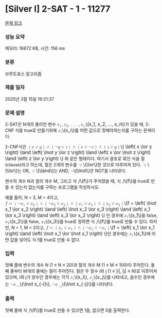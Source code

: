 # [Silver I] 2-SAT - 1 - 11277 

[문제 링크](https://www.acmicpc.net/problem/11277) 

### 성능 요약

메모리: 16672 KB, 시간: 156 ms

### 분류

브루트포스 알고리즘

### 제출 일자

2025년 3월 15일 19:21:37

### 문제 설명

<p>2-SAT은 N개의 불리언 변수 <mjx-container class="MathJax" jax="CHTML" style="font-size: 109%; position: relative;"><mjx-math class="MJX-TEX" aria-hidden="true"><mjx-msub><mjx-mi class="mjx-i"><mjx-c class="mjx-c1D465 TEX-I"></mjx-c></mjx-mi><mjx-script style="vertical-align: -0.15em;"><mjx-mn class="mjx-n" size="s"><mjx-c class="mjx-c31"></mjx-c></mjx-mn></mjx-script></mjx-msub><mjx-mo class="mjx-n"><mjx-c class="mjx-c2C"></mjx-c></mjx-mo><mjx-msub space="2"><mjx-mi class="mjx-i"><mjx-c class="mjx-c1D465 TEX-I"></mjx-c></mjx-mi><mjx-script style="vertical-align: -0.15em;"><mjx-mn class="mjx-n" size="s"><mjx-c class="mjx-c32"></mjx-c></mjx-mn></mjx-script></mjx-msub><mjx-mo class="mjx-n"><mjx-c class="mjx-c2C"></mjx-c></mjx-mo><mjx-mo class="mjx-n" space="2"><mjx-c class="mjx-c2E"></mjx-c></mjx-mo><mjx-mo class="mjx-n" space="2"><mjx-c class="mjx-c2E"></mjx-c></mjx-mo><mjx-mo class="mjx-n" space="2"><mjx-c class="mjx-c2E"></mjx-c></mjx-mo><mjx-mo class="mjx-n" space="2"><mjx-c class="mjx-c2C"></mjx-c></mjx-mo><mjx-msub space="2"><mjx-mi class="mjx-i"><mjx-c class="mjx-c1D465 TEX-I"></mjx-c></mjx-mi><mjx-script style="vertical-align: -0.15em;"><mjx-mi class="mjx-i" size="s"><mjx-c class="mjx-c1D45B TEX-I"></mjx-c></mjx-mi></mjx-script></mjx-msub></mjx-math><mjx-assistive-mml unselectable="on" display="inline"><math xmlns="http://www.w3.org/1998/Math/MathML"><msub><mi>x</mi><mn>1</mn></msub><mo>,</mo><msub><mi>x</mi><mn>2</mn></msub><mo>,</mo><mo>.</mo><mo>.</mo><mo>.</mo><mo>,</mo><msub><mi>x</mi><mi>n</mi></msub></math></mjx-assistive-mml><span aria-hidden="true" class="no-mathjax mjx-copytext">\(x_1, x_2, ..., x_n\)</span></mjx-container>가 있을 때, 2-CNF 식을 true로 만들기위해 <mjx-container class="MathJax" jax="CHTML" style="font-size: 109%; position: relative;"><mjx-math class="MJX-TEX" aria-hidden="true"><mjx-msub><mjx-mi class="mjx-i"><mjx-c class="mjx-c1D465 TEX-I"></mjx-c></mjx-mi><mjx-script style="vertical-align: -0.15em;"><mjx-mi class="mjx-i" size="s"><mjx-c class="mjx-c1D456 TEX-I"></mjx-c></mjx-mi></mjx-script></mjx-msub></mjx-math><mjx-assistive-mml unselectable="on" display="inline"><math xmlns="http://www.w3.org/1998/Math/MathML"><msub><mi>x</mi><mi>i</mi></msub></math></mjx-assistive-mml><span aria-hidden="true" class="no-mathjax mjx-copytext">\(x_i\)</span></mjx-container>를 어떤 값으로 정해야하는지를 구하는 문제이다.</p>

<p>2-CNF식은 <mjx-container class="MathJax" jax="CHTML" style="font-size: 109%; position: relative;"><mjx-math class="MJX-TEX" aria-hidden="true"><mjx-mrow><mjx-mo class="mjx-n"><mjx-c class="mjx-c28"></mjx-c></mjx-mo><mjx-mi class="mjx-i"><mjx-c class="mjx-c1D465 TEX-I"></mjx-c></mjx-mi><mjx-mo class="mjx-n" space="3"><mjx-c class="mjx-c2228"></mjx-c></mjx-mo><mjx-mi class="mjx-i" space="3"><mjx-c class="mjx-c1D466 TEX-I"></mjx-c></mjx-mi><mjx-mo class="mjx-n"><mjx-c class="mjx-c29"></mjx-c></mjx-mo></mjx-mrow><mjx-mo class="mjx-n" space="3"><mjx-c class="mjx-c2227"></mjx-c></mjx-mo><mjx-mrow space="3"><mjx-mo class="mjx-n"><mjx-c class="mjx-c28"></mjx-c></mjx-mo><mjx-mi class="mjx-n"><mjx-c class="mjx-cAC"></mjx-c></mjx-mi><mjx-mi class="mjx-i"><mjx-c class="mjx-c1D466 TEX-I"></mjx-c></mjx-mi><mjx-mo class="mjx-n" space="3"><mjx-c class="mjx-c2228"></mjx-c></mjx-mo><mjx-mi class="mjx-i" space="3"><mjx-c class="mjx-c1D467 TEX-I"></mjx-c></mjx-mi><mjx-mo class="mjx-n"><mjx-c class="mjx-c29"></mjx-c></mjx-mo></mjx-mrow><mjx-mo class="mjx-n" space="3"><mjx-c class="mjx-c2227"></mjx-c></mjx-mo><mjx-mrow space="3"><mjx-mo class="mjx-n"><mjx-c class="mjx-c28"></mjx-c></mjx-mo><mjx-mi class="mjx-i"><mjx-c class="mjx-c1D465 TEX-I"></mjx-c></mjx-mi><mjx-mo class="mjx-n" space="3"><mjx-c class="mjx-c2228"></mjx-c></mjx-mo><mjx-mi class="mjx-n" space="3"><mjx-c class="mjx-cAC"></mjx-c></mjx-mi><mjx-mi class="mjx-i"><mjx-c class="mjx-c1D467 TEX-I"></mjx-c></mjx-mi><mjx-mo class="mjx-n"><mjx-c class="mjx-c29"></mjx-c></mjx-mo></mjx-mrow><mjx-mo class="mjx-n" space="3"><mjx-c class="mjx-c2227"></mjx-c></mjx-mo><mjx-mrow space="3"><mjx-mo class="mjx-n"><mjx-c class="mjx-c28"></mjx-c></mjx-mo><mjx-mi class="mjx-i"><mjx-c class="mjx-c1D467 TEX-I"></mjx-c></mjx-mi><mjx-mo class="mjx-n" space="3"><mjx-c class="mjx-c2228"></mjx-c></mjx-mo><mjx-mi class="mjx-i" space="3"><mjx-c class="mjx-c1D466 TEX-I"></mjx-c></mjx-mi><mjx-mo class="mjx-n"><mjx-c class="mjx-c29"></mjx-c></mjx-mo></mjx-mrow></mjx-math><mjx-assistive-mml unselectable="on" display="inline"><math xmlns="http://www.w3.org/1998/Math/MathML"><mrow data-mjx-texclass="INNER"><mo data-mjx-texclass="OPEN">(</mo><mi>x</mi><mo>∨</mo><mi>y</mi><mo data-mjx-texclass="CLOSE">)</mo></mrow><mo>∧</mo><mrow data-mjx-texclass="INNER"><mo data-mjx-texclass="OPEN">(</mo><mi mathvariant="normal">¬</mi><mi>y</mi><mo>∨</mo><mi>z</mi><mo data-mjx-texclass="CLOSE">)</mo></mrow><mo>∧</mo><mrow data-mjx-texclass="INNER"><mo data-mjx-texclass="OPEN">(</mo><mi>x</mi><mo>∨</mo><mi mathvariant="normal">¬</mi><mi>z</mi><mo data-mjx-texclass="CLOSE">)</mo></mrow><mo>∧</mo><mrow data-mjx-texclass="INNER"><mo data-mjx-texclass="OPEN">(</mo><mi>z</mi><mo>∨</mo><mi>y</mi><mo data-mjx-texclass="CLOSE">)</mo></mrow></math></mjx-assistive-mml><span aria-hidden="true" class="no-mathjax mjx-copytext">\( \left( x \lor y \right) \land \left( \lnot y \lor z \right) \land \left( x \lor \lnot z \right) \land \left( z \lor y \right) \)</span></mjx-container> 와 같은 형태이다. 여기서 괄호로 묶인 식을 절(clause)라고 하는데, 절은 2개의 변수를 <mjx-container class="MathJax" jax="CHTML" style="font-size: 109%; position: relative;"><mjx-math class="MJX-TEX" aria-hidden="true"><mjx-mo class="mjx-n"><mjx-c class="mjx-c2228"></mjx-c></mjx-mo></mjx-math><mjx-assistive-mml unselectable="on" display="inline"><math xmlns="http://www.w3.org/1998/Math/MathML"><mo>∨</mo></math></mjx-assistive-mml><span aria-hidden="true" class="no-mathjax mjx-copytext">\(\lor\)</span></mjx-container>한 것으로 이루어져 있다. <mjx-container class="MathJax" jax="CHTML" style="font-size: 109%; position: relative;"><mjx-math class="MJX-TEX" aria-hidden="true"><mjx-mo class="mjx-n"><mjx-c class="mjx-c2228"></mjx-c></mjx-mo></mjx-math><mjx-assistive-mml unselectable="on" display="inline"><math xmlns="http://www.w3.org/1998/Math/MathML"><mo>∨</mo></math></mjx-assistive-mml><span aria-hidden="true" class="no-mathjax mjx-copytext">\(\lor\)</span></mjx-container>는 OR, <mjx-container class="MathJax" jax="CHTML" style="font-size: 109%; position: relative;"><mjx-math class="MJX-TEX" aria-hidden="true"><mjx-mo class="mjx-n"><mjx-c class="mjx-c2227"></mjx-c></mjx-mo></mjx-math><mjx-assistive-mml unselectable="on" display="inline"><math xmlns="http://www.w3.org/1998/Math/MathML"><mo>∧</mo></math></mjx-assistive-mml><span aria-hidden="true" class="no-mathjax mjx-copytext">\(\land\)</span></mjx-container>는 AND, <mjx-container class="MathJax" jax="CHTML" style="font-size: 109%; position: relative;"><mjx-math class="MJX-TEX" aria-hidden="true"><mjx-mi class="mjx-n"><mjx-c class="mjx-cAC"></mjx-c></mjx-mi></mjx-math><mjx-assistive-mml unselectable="on" display="inline"><math xmlns="http://www.w3.org/1998/Math/MathML"><mi mathvariant="normal">¬</mi></math></mjx-assistive-mml><span aria-hidden="true" class="no-mathjax mjx-copytext">\(\lnot\)</span></mjx-container>은 NOT을 나타낸다.</p>

<p>변수의 개수 N과 절의 개수 M, 그리고 식 <mjx-container class="MathJax" jax="CHTML" style="font-size: 109%; position: relative;"><mjx-math class="MJX-TEX" aria-hidden="true"><mjx-mi class="mjx-i"><mjx-c class="mjx-c1D453 TEX-I"></mjx-c></mjx-mi></mjx-math><mjx-assistive-mml unselectable="on" display="inline"><math xmlns="http://www.w3.org/1998/Math/MathML"><mi>f</mi></math></mjx-assistive-mml><span aria-hidden="true" class="no-mathjax mjx-copytext">\(f\)</span></mjx-container>가 주어졌을 때, 식 <mjx-container class="MathJax" jax="CHTML" style="font-size: 109%; position: relative;"><mjx-math class="MJX-TEX" aria-hidden="true"><mjx-mi class="mjx-i"><mjx-c class="mjx-c1D453 TEX-I"></mjx-c></mjx-mi></mjx-math><mjx-assistive-mml unselectable="on" display="inline"><math xmlns="http://www.w3.org/1998/Math/MathML"><mi>f</mi></math></mjx-assistive-mml><span aria-hidden="true" class="no-mathjax mjx-copytext">\(f\)</span></mjx-container>를 true로 만들 수 있는지 없는지를 구하는 프로그램을 작성하시오.</p>

<p>예를 들어, N = 3, M = 4이고, <mjx-container class="MathJax" jax="CHTML" style="font-size: 109%; position: relative;"><mjx-math class="MJX-TEX" aria-hidden="true"><mjx-mi class="mjx-i"><mjx-c class="mjx-c1D453 TEX-I"></mjx-c></mjx-mi><mjx-mo class="mjx-n" space="4"><mjx-c class="mjx-c3D"></mjx-c></mjx-mo><mjx-mrow space="4"><mjx-mo class="mjx-n"><mjx-c class="mjx-c28"></mjx-c></mjx-mo><mjx-mi class="mjx-n"><mjx-c class="mjx-cAC"></mjx-c></mjx-mi><mjx-msub><mjx-mi class="mjx-i"><mjx-c class="mjx-c1D465 TEX-I"></mjx-c></mjx-mi><mjx-script style="vertical-align: -0.15em;"><mjx-mn class="mjx-n" size="s"><mjx-c class="mjx-c31"></mjx-c></mjx-mn></mjx-script></mjx-msub><mjx-mo class="mjx-n" space="3"><mjx-c class="mjx-c2228"></mjx-c></mjx-mo><mjx-msub space="3"><mjx-mi class="mjx-i"><mjx-c class="mjx-c1D465 TEX-I"></mjx-c></mjx-mi><mjx-script style="vertical-align: -0.15em;"><mjx-mn class="mjx-n" size="s"><mjx-c class="mjx-c32"></mjx-c></mjx-mn></mjx-script></mjx-msub><mjx-mo class="mjx-n"><mjx-c class="mjx-c29"></mjx-c></mjx-mo></mjx-mrow><mjx-mo class="mjx-n" space="3"><mjx-c class="mjx-c2227"></mjx-c></mjx-mo><mjx-mrow space="3"><mjx-mo class="mjx-n"><mjx-c class="mjx-c28"></mjx-c></mjx-mo><mjx-mi class="mjx-n"><mjx-c class="mjx-cAC"></mjx-c></mjx-mi><mjx-msub><mjx-mi class="mjx-i"><mjx-c class="mjx-c1D465 TEX-I"></mjx-c></mjx-mi><mjx-script style="vertical-align: -0.15em;"><mjx-mn class="mjx-n" size="s"><mjx-c class="mjx-c32"></mjx-c></mjx-mn></mjx-script></mjx-msub><mjx-mo class="mjx-n" space="3"><mjx-c class="mjx-c2228"></mjx-c></mjx-mo><mjx-msub space="3"><mjx-mi class="mjx-i"><mjx-c class="mjx-c1D465 TEX-I"></mjx-c></mjx-mi><mjx-script style="vertical-align: -0.15em;"><mjx-mn class="mjx-n" size="s"><mjx-c class="mjx-c33"></mjx-c></mjx-mn></mjx-script></mjx-msub><mjx-mo class="mjx-n"><mjx-c class="mjx-c29"></mjx-c></mjx-mo></mjx-mrow><mjx-mo class="mjx-n" space="3"><mjx-c class="mjx-c2227"></mjx-c></mjx-mo><mjx-mrow space="3"><mjx-mo class="mjx-n"><mjx-c class="mjx-c28"></mjx-c></mjx-mo><mjx-msub><mjx-mi class="mjx-i"><mjx-c class="mjx-c1D465 TEX-I"></mjx-c></mjx-mi><mjx-script style="vertical-align: -0.15em;"><mjx-mn class="mjx-n" size="s"><mjx-c class="mjx-c31"></mjx-c></mjx-mn></mjx-script></mjx-msub><mjx-mo class="mjx-n" space="3"><mjx-c class="mjx-c2228"></mjx-c></mjx-mo><mjx-msub space="3"><mjx-mi class="mjx-i"><mjx-c class="mjx-c1D465 TEX-I"></mjx-c></mjx-mi><mjx-script style="vertical-align: -0.15em;"><mjx-mn class="mjx-n" size="s"><mjx-c class="mjx-c33"></mjx-c></mjx-mn></mjx-script></mjx-msub><mjx-mo class="mjx-n"><mjx-c class="mjx-c29"></mjx-c></mjx-mo></mjx-mrow><mjx-mo class="mjx-n" space="3"><mjx-c class="mjx-c2227"></mjx-c></mjx-mo><mjx-mrow space="3"><mjx-mo class="mjx-n"><mjx-c class="mjx-c28"></mjx-c></mjx-mo><mjx-msub><mjx-mi class="mjx-i"><mjx-c class="mjx-c1D465 TEX-I"></mjx-c></mjx-mi><mjx-script style="vertical-align: -0.15em;"><mjx-mn class="mjx-n" size="s"><mjx-c class="mjx-c33"></mjx-c></mjx-mn></mjx-script></mjx-msub><mjx-mo class="mjx-n" space="3"><mjx-c class="mjx-c2228"></mjx-c></mjx-mo><mjx-msub space="3"><mjx-mi class="mjx-i"><mjx-c class="mjx-c1D465 TEX-I"></mjx-c></mjx-mi><mjx-script style="vertical-align: -0.15em;"><mjx-mn class="mjx-n" size="s"><mjx-c class="mjx-c32"></mjx-c></mjx-mn></mjx-script></mjx-msub><mjx-mo class="mjx-n"><mjx-c class="mjx-c29"></mjx-c></mjx-mo></mjx-mrow></mjx-math><mjx-assistive-mml unselectable="on" display="inline"><math xmlns="http://www.w3.org/1998/Math/MathML"><mi>f</mi><mo>=</mo><mrow data-mjx-texclass="INNER"><mo data-mjx-texclass="OPEN">(</mo><mi mathvariant="normal">¬</mi><msub><mi>x</mi><mn>1</mn></msub><mo>∨</mo><msub><mi>x</mi><mn>2</mn></msub><mo data-mjx-texclass="CLOSE">)</mo></mrow><mo>∧</mo><mrow data-mjx-texclass="INNER"><mo data-mjx-texclass="OPEN">(</mo><mi mathvariant="normal">¬</mi><msub><mi>x</mi><mn>2</mn></msub><mo>∨</mo><msub><mi>x</mi><mn>3</mn></msub><mo data-mjx-texclass="CLOSE">)</mo></mrow><mo>∧</mo><mrow data-mjx-texclass="INNER"><mo data-mjx-texclass="OPEN">(</mo><msub><mi>x</mi><mn>1</mn></msub><mo>∨</mo><msub><mi>x</mi><mn>3</mn></msub><mo data-mjx-texclass="CLOSE">)</mo></mrow><mo>∧</mo><mrow data-mjx-texclass="INNER"><mo data-mjx-texclass="OPEN">(</mo><msub><mi>x</mi><mn>3</mn></msub><mo>∨</mo><msub><mi>x</mi><mn>2</mn></msub><mo data-mjx-texclass="CLOSE">)</mo></mrow></math></mjx-assistive-mml><span aria-hidden="true" class="no-mathjax mjx-copytext">\(f =  \left( \lnot x_1 \lor x_2 \right) \land \left( \lnot x_2 \lor x_3 \right) \land \left( x_1 \lor x_3 \right) \land \left( x_3 \lor x_2 \right) \)</span></mjx-container> 인 경우에 <mjx-container class="MathJax" jax="CHTML" style="font-size: 109%; position: relative;"><mjx-math class="MJX-TEX" aria-hidden="true"><mjx-msub><mjx-mi class="mjx-i"><mjx-c class="mjx-c1D465 TEX-I"></mjx-c></mjx-mi><mjx-script style="vertical-align: -0.15em;"><mjx-mn class="mjx-n" size="s"><mjx-c class="mjx-c31"></mjx-c></mjx-mn></mjx-script></mjx-msub></mjx-math><mjx-assistive-mml unselectable="on" display="inline"><math xmlns="http://www.w3.org/1998/Math/MathML"><msub><mi>x</mi><mn>1</mn></msub></math></mjx-assistive-mml><span aria-hidden="true" class="no-mathjax mjx-copytext">\(x_1\)</span></mjx-container>을 false, <mjx-container class="MathJax" jax="CHTML" style="font-size: 109%; position: relative;"><mjx-math class="MJX-TEX" aria-hidden="true"><mjx-msub><mjx-mi class="mjx-i"><mjx-c class="mjx-c1D465 TEX-I"></mjx-c></mjx-mi><mjx-script style="vertical-align: -0.15em;"><mjx-mn class="mjx-n" size="s"><mjx-c class="mjx-c32"></mjx-c></mjx-mn></mjx-script></mjx-msub></mjx-math><mjx-assistive-mml unselectable="on" display="inline"><math xmlns="http://www.w3.org/1998/Math/MathML"><msub><mi>x</mi><mn>2</mn></msub></math></mjx-assistive-mml><span aria-hidden="true" class="no-mathjax mjx-copytext">\(x_2\)</span></mjx-container>을 false, <mjx-container class="MathJax" jax="CHTML" style="font-size: 109%; position: relative;"><mjx-math class="MJX-TEX" aria-hidden="true"><mjx-msub><mjx-mi class="mjx-i"><mjx-c class="mjx-c1D465 TEX-I"></mjx-c></mjx-mi><mjx-script style="vertical-align: -0.15em;"><mjx-mn class="mjx-n" size="s"><mjx-c class="mjx-c33"></mjx-c></mjx-mn></mjx-script></mjx-msub></mjx-math><mjx-assistive-mml unselectable="on" display="inline"><math xmlns="http://www.w3.org/1998/Math/MathML"><msub><mi>x</mi><mn>3</mn></msub></math></mjx-assistive-mml><span aria-hidden="true" class="no-mathjax mjx-copytext">\(x_3\)</span></mjx-container>를 true로 정하면 식 <mjx-container class="MathJax" jax="CHTML" style="font-size: 109%; position: relative;"><mjx-math class="MJX-TEX" aria-hidden="true"><mjx-mi class="mjx-i"><mjx-c class="mjx-c1D453 TEX-I"></mjx-c></mjx-mi></mjx-math><mjx-assistive-mml unselectable="on" display="inline"><math xmlns="http://www.w3.org/1998/Math/MathML"><mi>f</mi></math></mjx-assistive-mml><span aria-hidden="true" class="no-mathjax mjx-copytext">\(f\)</span></mjx-container>를 true로 만들 수 있다. 하지만, N = 1, M = 2이고, <mjx-container class="MathJax" jax="CHTML" style="font-size: 109%; position: relative;"><mjx-math class="MJX-TEX" aria-hidden="true"><mjx-mi class="mjx-i"><mjx-c class="mjx-c1D453 TEX-I"></mjx-c></mjx-mi><mjx-mo class="mjx-n" space="4"><mjx-c class="mjx-c3D"></mjx-c></mjx-mo><mjx-mrow space="4"><mjx-mo class="mjx-n"><mjx-c class="mjx-c28"></mjx-c></mjx-mo><mjx-msub><mjx-mi class="mjx-i"><mjx-c class="mjx-c1D465 TEX-I"></mjx-c></mjx-mi><mjx-script style="vertical-align: -0.15em;"><mjx-mn class="mjx-n" size="s"><mjx-c class="mjx-c31"></mjx-c></mjx-mn></mjx-script></mjx-msub><mjx-mo class="mjx-n" space="3"><mjx-c class="mjx-c2228"></mjx-c></mjx-mo><mjx-msub space="3"><mjx-mi class="mjx-i"><mjx-c class="mjx-c1D465 TEX-I"></mjx-c></mjx-mi><mjx-script style="vertical-align: -0.15em;"><mjx-mn class="mjx-n" size="s"><mjx-c class="mjx-c31"></mjx-c></mjx-mn></mjx-script></mjx-msub><mjx-mo class="mjx-n"><mjx-c class="mjx-c29"></mjx-c></mjx-mo></mjx-mrow><mjx-mo class="mjx-n" space="3"><mjx-c class="mjx-c2227"></mjx-c></mjx-mo><mjx-mrow space="3"><mjx-mo class="mjx-n"><mjx-c class="mjx-c28"></mjx-c></mjx-mo><mjx-mi class="mjx-n"><mjx-c class="mjx-cAC"></mjx-c></mjx-mi><mjx-msub><mjx-mi class="mjx-i"><mjx-c class="mjx-c1D465 TEX-I"></mjx-c></mjx-mi><mjx-script style="vertical-align: -0.15em;"><mjx-mn class="mjx-n" size="s"><mjx-c class="mjx-c31"></mjx-c></mjx-mn></mjx-script></mjx-msub><mjx-mo class="mjx-n" space="3"><mjx-c class="mjx-c2228"></mjx-c></mjx-mo><mjx-mi class="mjx-n" space="3"><mjx-c class="mjx-cAC"></mjx-c></mjx-mi><mjx-msub><mjx-mi class="mjx-i"><mjx-c class="mjx-c1D465 TEX-I"></mjx-c></mjx-mi><mjx-script style="vertical-align: -0.15em;"><mjx-mn class="mjx-n" size="s"><mjx-c class="mjx-c31"></mjx-c></mjx-mn></mjx-script></mjx-msub><mjx-mo class="mjx-n"><mjx-c class="mjx-c29"></mjx-c></mjx-mo></mjx-mrow></mjx-math><mjx-assistive-mml unselectable="on" display="inline"><math xmlns="http://www.w3.org/1998/Math/MathML"><mi>f</mi><mo>=</mo><mrow data-mjx-texclass="INNER"><mo data-mjx-texclass="OPEN">(</mo><msub><mi>x</mi><mn>1</mn></msub><mo>∨</mo><msub><mi>x</mi><mn>1</mn></msub><mo data-mjx-texclass="CLOSE">)</mo></mrow><mo>∧</mo><mrow data-mjx-texclass="INNER"><mo data-mjx-texclass="OPEN">(</mo><mi mathvariant="normal">¬</mi><msub><mi>x</mi><mn>1</mn></msub><mo>∨</mo><mi mathvariant="normal">¬</mi><msub><mi>x</mi><mn>1</mn></msub><mo data-mjx-texclass="CLOSE">)</mo></mrow></math></mjx-assistive-mml><span aria-hidden="true" class="no-mathjax mjx-copytext">\(f = \left( x_1 \lor x_1 \right) \land \left( \lnot x_1 \lor \lnot x_1 \right) \)</span></mjx-container>인 경우에는 <mjx-container class="MathJax" jax="CHTML" style="font-size: 109%; position: relative;"><mjx-math class="MJX-TEX" aria-hidden="true"><mjx-msub><mjx-mi class="mjx-i"><mjx-c class="mjx-c1D465 TEX-I"></mjx-c></mjx-mi><mjx-script style="vertical-align: -0.15em;"><mjx-mn class="mjx-n" size="s"><mjx-c class="mjx-c31"></mjx-c></mjx-mn></mjx-script></mjx-msub></mjx-math><mjx-assistive-mml unselectable="on" display="inline"><math xmlns="http://www.w3.org/1998/Math/MathML"><msub><mi>x</mi><mn>1</mn></msub></math></mjx-assistive-mml><span aria-hidden="true" class="no-mathjax mjx-copytext">\(x_1\)</span></mjx-container>에 어떤 값을 넣어도 식 f를 true로 만들 수 없다.</p>

### 입력 

 <p>첫째 줄에 변수의 개수 N (1 ≤ N ≤ 20)과 절의 개수 M (1 ≤ M ≤ 100)이 주어진다. 둘째 줄부터 M개의 줄에는 절이 주어진다. 절은 두 정수 i와 j (1 ≤ |i|, |j| ≤ N)로 이루어져 있으며, i와 j가 양수인 경우에는 각각 <mjx-container class="MathJax" jax="CHTML" style="font-size: 109%; position: relative;"><mjx-math class="MJX-TEX" aria-hidden="true"><mjx-msub><mjx-mi class="mjx-i"><mjx-c class="mjx-c1D465 TEX-I"></mjx-c></mjx-mi><mjx-script style="vertical-align: -0.15em;"><mjx-mi class="mjx-i" size="s"><mjx-c class="mjx-c1D456 TEX-I"></mjx-c></mjx-mi></mjx-script></mjx-msub></mjx-math><mjx-assistive-mml unselectable="on" display="inline"><math xmlns="http://www.w3.org/1998/Math/MathML"><msub><mi>x</mi><mi>i</mi></msub></math></mjx-assistive-mml><span aria-hidden="true" class="no-mathjax mjx-copytext">\(x_i\)</span></mjx-container>, <mjx-container class="MathJax" jax="CHTML" style="font-size: 109%; position: relative;"><mjx-math class="MJX-TEX" aria-hidden="true"><mjx-msub><mjx-mi class="mjx-i"><mjx-c class="mjx-c1D465 TEX-I"></mjx-c></mjx-mi><mjx-script style="vertical-align: -0.15em;"><mjx-mi class="mjx-i" size="s"><mjx-c class="mjx-c1D457 TEX-I"></mjx-c></mjx-mi></mjx-script></mjx-msub></mjx-math><mjx-assistive-mml unselectable="on" display="inline"><math xmlns="http://www.w3.org/1998/Math/MathML"><msub><mi>x</mi><mi>j</mi></msub></math></mjx-assistive-mml><span aria-hidden="true" class="no-mathjax mjx-copytext">\(x_j\)</span></mjx-container>를 나타내고, 음수인 경우에는 <mjx-container class="MathJax" jax="CHTML" style="font-size: 109%; position: relative;"><mjx-math class="MJX-TEX" aria-hidden="true"><mjx-mi class="mjx-n"><mjx-c class="mjx-cAC"></mjx-c></mjx-mi><mjx-msub><mjx-mi class="mjx-i"><mjx-c class="mjx-c1D465 TEX-I"></mjx-c></mjx-mi><mjx-script style="vertical-align: -0.15em;"><mjx-texatom size="s" texclass="ORD"><mjx-mo class="mjx-n"><mjx-c class="mjx-c2212"></mjx-c></mjx-mo><mjx-mi class="mjx-i"><mjx-c class="mjx-c1D456 TEX-I"></mjx-c></mjx-mi></mjx-texatom></mjx-script></mjx-msub></mjx-math><mjx-assistive-mml unselectable="on" display="inline"><math xmlns="http://www.w3.org/1998/Math/MathML"><mi mathvariant="normal">¬</mi><msub><mi>x</mi><mrow data-mjx-texclass="ORD"><mo>−</mo><mi>i</mi></mrow></msub></math></mjx-assistive-mml><span aria-hidden="true" class="no-mathjax mjx-copytext">\(\lnot x_{-i}\)</span></mjx-container>, <mjx-container class="MathJax" jax="CHTML" style="font-size: 109%; position: relative;"><mjx-math class="MJX-TEX" aria-hidden="true"><mjx-mi class="mjx-n"><mjx-c class="mjx-cAC"></mjx-c></mjx-mi><mjx-msub><mjx-mi class="mjx-i"><mjx-c class="mjx-c1D465 TEX-I"></mjx-c></mjx-mi><mjx-script style="vertical-align: -0.15em;"><mjx-texatom size="s" texclass="ORD"><mjx-mo class="mjx-n"><mjx-c class="mjx-c2212"></mjx-c></mjx-mo><mjx-mi class="mjx-i"><mjx-c class="mjx-c1D457 TEX-I"></mjx-c></mjx-mi></mjx-texatom></mjx-script></mjx-msub></mjx-math><mjx-assistive-mml unselectable="on" display="inline"><math xmlns="http://www.w3.org/1998/Math/MathML"><mi mathvariant="normal">¬</mi><msub><mi>x</mi><mrow data-mjx-texclass="ORD"><mo>−</mo><mi>j</mi></mrow></msub></math></mjx-assistive-mml><span aria-hidden="true" class="no-mathjax mjx-copytext">\(\lnot x_{-j}\)</span></mjx-container>를 나타낸다.</p>

### 출력 

 <p>첫째 줄에 식 <mjx-container class="MathJax" jax="CHTML" style="font-size: 109%; position: relative;"><mjx-math class="MJX-TEX" aria-hidden="true"><mjx-mi class="mjx-i"><mjx-c class="mjx-c1D453 TEX-I"></mjx-c></mjx-mi></mjx-math><mjx-assistive-mml unselectable="on" display="inline"><math xmlns="http://www.w3.org/1998/Math/MathML"><mi>f</mi></math></mjx-assistive-mml><span aria-hidden="true" class="no-mathjax mjx-copytext">\(f\)</span></mjx-container>를 true로 만들 수 있으면 1을, 없으면 0을 출력한다.</p>

